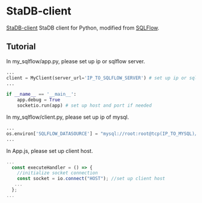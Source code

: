 # StaDB-client

[StaDB-client](https://github.com/ASiCo1116/StaDB-client) StaDB client for Python, modified from [SQLFlow](https://github.com/sql-machine-learning/sqlflow).


## Tutorial

In my_sqlflow/app.py, please set up ip or sqlflow server.

```python
...
client = MyClient(server_url='IP_TO_SQLFLOW_SERVER') # set up ip or sqlflow server
...

if __name__ == '__main__':
    app.debug = True
    socketio.run(app) # set up host and port if needed
```

In my_sqlflow/client.py, please set up ip of mysql.

```python
...
os.environ['SQLFLOW_DATASOURCE'] = "mysql://root:root@tcp(IP_TO_MYSQL)/?maxAllowedPacket=0" # set up ip of mysql
...
```

In App.js, please set up client host.

```javascript
...
  const executeHandler = () => {
    //initialize socket connection
    const socket = io.connect("HOST"); //set up client host
   ...
  };
...

```



